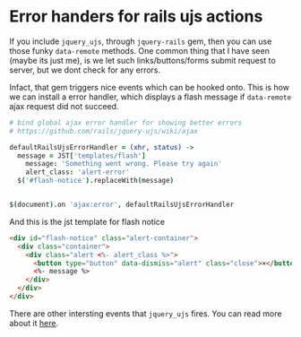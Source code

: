 # Error handers for rails ujs actions

If you include `jquery_ujs`, through `jquery-rails` gem, then you can use those
funky `data-remote` methods. One common thing that I have seen (maybe its just
me), is we let such links/buttons/forms submit request to server, but we dont
check for any errors.

Infact, that gem triggers nice events which can be hooked onto. This is how
we can install a error handler, which displays a flash message if `data-remote`
ajax request did not succeed.


```coffee
# bind global ajax error handler for showing better errors
# https://github.com/rails/jquery-ujs/wiki/ajax

defaultRailsUjsErrorHandler = (xhr, status) ->
  message = JST['templates/flash']
    message: 'Something went wrong. Please try again'
    alert_class: 'alert-error'
  $('#flash-notice').replaceWith(message)


$(document).on 'ajax:error', defaultRailsUjsErrorHandler
```

And this is the jst template for flash notice

```html
<div id="flash-notice" class="alert-container">
  <div class="container">
    <div class="alert <%- alert_class %>">
      <button type="button" data-dismiss="alert" class="close">×</button>
      <%- message %>
    </div>
  </div>
</div>
```

There are other intersting events that `jquery_ujs` fires. You can read more
about it [here](https://github.com/rails/jquery-ujs/wiki/ajax).
